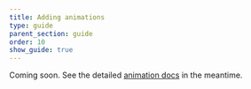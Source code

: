```yaml
---
title: Adding animations
type: guide
parent_section: guide
order: 10
show_guide: true
---
```


Coming soon. See the detailed [animation docs](../core/animation.html) in the meantime.
